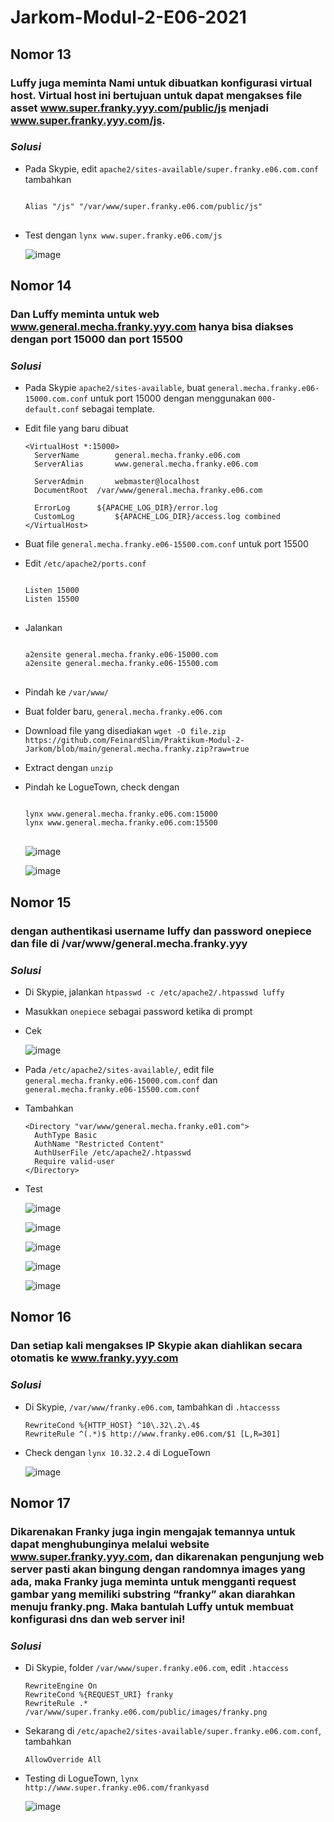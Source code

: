 # Jarkom-Modul-2-E06-2021

## Nomor 13
###	Luffy juga meminta Nami untuk dibuatkan konfigurasi virtual host. Virtual host ini bertujuan untuk dapat mengakses file asset www.super.franky.yyy.com/public/js menjadi www.super.franky.yyy.com/js. 

### _Solusi_
  * Pada Skypie, edit `apache2/sites-available/super.franky.e06.com.conf` tambahkan
    <pre>
    <code>
    Alias "/js" "/var/www/super.franky.e06.com/public/js"
    </code>
    </pre>
  * Test dengan `lynx www.super.franky.e06.com/js`

    ![image](https://user-images.githubusercontent.com/43901559/139071545-4a74da6d-7665-46fc-b438-244ea8c5ae4f.png)

## Nomor 14
### Dan Luffy meminta untuk web www.general.mecha.franky.yyy.com hanya bisa diakses dengan port 15000 dan port 15500

### _Solusi_
  * Pada Skypie `apache2/sites-available`, buat `general.mecha.franky.e06-15000.com.conf` untuk port 15000 dengan menggunakan `000-default.conf` sebagai template.
  * Edit file yang baru dibuat
    ```
    <VirtualHost *:15000> 
      ServerName		general.mecha.franky.e06.com 
      ServerAlias		www.general.mecha.franky.e06.com 

      ServerAdmin		webmaster@localhost 
      DocumentRoot	/var/www/general.mecha.franky.e06.com 

      ErrorLog 		${APACHE_LOG_DIR}/error.log 
      CustomLog 		${APACHE_LOG_DIR}/access.log combined 
    </VirtualHost>
    ```
  * Buat file `general.mecha.franky.e06-15500.com.conf` untuk port 15500
  * Edit `/etc/apache2/ports.conf`
    <pre>
    <code>
    Listen 15000 
    Listen 15500 
    </code>
    </pre>
  * Jalankan
    <pre>
    <code>
    a2ensite general.mecha.franky.e06-15000.com 
    a2ensite general.mecha.franky.e06-15500.com
    </code>
    </pre>
  * Pindah ke `/var/www/`
  * Buat folder baru, `general.mecha.franky.e06.com`
  * Download file yang disediakan `wget -O file.zip https://github.com/FeinardSlim/Praktikum-Modul-2-Jarkom/blob/main/general.mecha.franky.zip?raw=true`
  * Extract dengan `unzip`
  * Pindah ke LogueTown, check dengan
    <pre>
    <code>
    lynx www.general.mecha.franky.e06.com:15000
    lynx www.general.mecha.franky.e06.com:15500
    </code>
    </pre>
    ![image](https://user-images.githubusercontent.com/43901559/139073460-f164c36f-9540-49aa-9911-51a7c708895f.png)
    
    ![image](https://user-images.githubusercontent.com/43901559/139073480-1af3dde8-19e7-447b-82ad-2cec9cb5c74b.png)

## Nomor 15
### dengan authentikasi username luffy dan password onepiece dan file di /var/www/general.mecha.franky.yyy

### _Solusi_
  * Di Skypie, jalankan `htpasswd -c /etc/apache2/.htpasswd luffy`
  * Masukkan `onepiece` sebagai password ketika di prompt
  * Cek
    
    ![image](https://user-images.githubusercontent.com/43901559/139073754-307504c2-840a-4740-993d-726dcb3a3277.png)
  * Pada `/etc/apache2/sites-available/`, edit file `general.mecha.franky.e06-15000.com.conf` dan `general.mecha.franky.e06-15500.com.conf`
  * Tambahkan
    ```
    <Directory "var/www/general.mecha.franky.e01.com"> 
      AuthType Basic 
      AuthName "Restricted Content" 
      AuthUserFile /etc/apache2/.htpasswd 
      Require valid-user 
    </Directory>
    ```
  * Test
  
    ![image](https://user-images.githubusercontent.com/43901559/139074042-a236cd83-9432-461f-839a-11d7d6974048.png)
    
    ![image](https://user-images.githubusercontent.com/43901559/139074077-fc2ffa5f-ab99-4131-9015-40c507e302c2.png)

    ![image](https://user-images.githubusercontent.com/43901559/139074095-f49189dc-19d3-440e-ae71-3e28dcbb7900.png)

    ![image](https://user-images.githubusercontent.com/43901559/139074112-0439e98e-cc93-4991-b7ba-b7b57bd2b8d0.png)

    ![image](https://user-images.githubusercontent.com/43901559/139074129-3adaac6d-3342-4750-86b2-87cbed38e33f.png)

## Nomor 16
### Dan setiap kali mengakses IP Skypie akan diahlikan secara otomatis ke www.franky.yyy.com

### _Solusi_
  * Di Skypie, `/var/www/franky.e06.com`, tambahkan di `.htaccesss`
    ```
    RewriteCond %{HTTP_HOST} ^10\.32\.2\.4$
    RewriteRule ^(.*)$ http://www.franky.e06.com/$1 [L,R=301]
    ```
  * Check dengan `lynx 10.32.2.4` di LogueTown
  
    ![image](https://user-images.githubusercontent.com/43901559/139074409-5f25f12f-9379-4b79-a9ae-69bf98fb5784.png)

## Nomor 17
### Dikarenakan Franky juga ingin mengajak temannya untuk dapat menghubunginya melalui website www.super.franky.yyy.com, dan dikarenakan pengunjung web server pasti akan bingung dengan randomnya images yang ada, maka Franky juga meminta untuk mengganti request gambar yang memiliki substring “franky” akan diarahkan menuju franky.png. Maka bantulah Luffy untuk membuat konfigurasi dns dan web server ini!

### _Solusi_
  * Di Skypie, folder `/var/www/super.franky.e06.com`, edit `.htaccess`
    ```
    RewriteEngine On
    RewriteCond %{REQUEST_URI} franky
    RewriteRule .* /var/www/super.franky.e06.com/public/images/franky.png
    ```
  * Sekarang di `/etc/apache2/sites-available/super.franky.e06.com.conf`, tambahkan
    ```
    AllowOverride All
    ```
  * Testing di LogueTown, `lynx http://www.super.franky.e06.com/frankyasd`
    
    ![image](https://user-images.githubusercontent.com/43901559/139074713-c18903c4-4651-42eb-aaf7-146489ca47bb.png)

